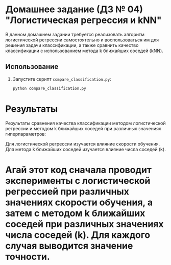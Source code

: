 # Домашнее задание (ДЗ № 04) "Логистическая регрессия и kNN"

В данном домашнем задании требуется реализовать алгоритм логистической регрессии самостоятельно и воспользоваться им для решения задачи классификации, а также сравнить качество классификации с использованием метода k ближайших соседей (kNN). 

## Использование

1. Запустите скрипт `compare_classification.py`:

   ```bash
   python compare_classification.py
# Результаты
Результаты сравнения качества классификации методом логистической регрессии и методом k ближайших соседей при различных значениях гиперпараметров:

Для логистической регрессии изучается влияние скорости обучения.
Для метода k ближайших соседей изучается влияние числа соседей (k).

# Агай этот код сначала проводит эксперименты с логистической регрессией при различных значениях скорости обучения, а затем с методом k ближайших соседей при различных значениях числа соседей (k). Для каждого случая выводится значение точности.
